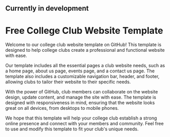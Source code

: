 ## Currently in development

# Free College Club Website Template

Welcome to our college club website template on GitHub! This template is designed to help college clubs create a professional and functional website with ease.

Our template includes all the essential pages a club website needs, such as a home page, about us page, events page, and a contact us page. The template also includes a customizable navigation bar, header, and footer, allowing clubs to tailor their website to their specific needs.

With the power of GitHub, club members can collaborate on the website design, update content, and manage the site with ease. The template is designed with responsiveness in mind, ensuring that the website looks great on all devices, from desktops to mobile phones.

We hope that this template will help your college club establish a strong online presence and connect with your members and community. Feel free to use and modify this template to fit your club's unique needs.
